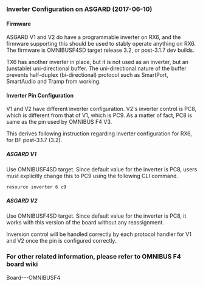 ### Inverter Configuration on ASGARD (2017-06-10)

#### Firmware

ASGARD V1 and V2 do have a programmable inverter on RX6, and the firmware supporting this should be used to stably operate anything on RX6. The firmware is OMNIBUSF4SD target release 3.2, or post-3.1.7 dev builds.

TX6 has another inverter in place, but it is not used as an inverter, but an (unstable) uni-directional buffer.
The uni-directional nature of the buffer prevents half-duplex (bi-directional) protocol such as SmartPort, SmartAudio and Tramp from working.

#### Inverter Pin Configuration

V1 and V2 have different inverter configuration. V2's inverter control is PC8, which is different from that of V1, which is PC9. As a matter of fact, PC8 is same as the pin used by OMNIBUS F4 V3.

This derives following instruction regarding inverter configuration for RX6, for BF post-3.1.7 (3.2).

##### ASGARD V1

Use OMNIBUSF4SD target.
Since default value for the inverter is PC8, users must explicitly change this to PC9 using the following CLI command.

```
resource inverter 6 c9
```

##### ASGARD V2

Use OMNIBUSF4SD target.
Since default value for the inverter is PC8, it works with this version of the board without any reassignment.

Inversion control will be handled correctly by each protocol handler for V1 and V2 once the pin is configured correctly.

### For other related information, please refer to OMNIBUS F4 board wiki

Board---OMNIBUSF4
